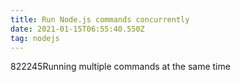 ```yaml
---
title: Run Node.js commands concurrently
date: 2021-01-15T06:55:40.550Z
tag: nodejs
---
```

822245Running multiple commands at the same time